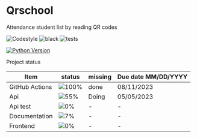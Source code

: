 # Qrschool

Attendance student list by reading QR codes

![Codestyle](https://img.shields.io/badge/code%20style-black-000000.svg)
![black](https://github.com/selobu/qrschool/actions/workflows/black.yml/badge.svg)
![tests](https://github.com/selobu/qrschool/actions/workflows/test.yml/badge.svg)

[![Python Version](https://img.shields.io/badge/python-3.8%20%7C%203.9%20%7C%203.10%20%7C%203.11-blue)](https://www.python.org/downloads/release/python-390/)

Project status

| Item           | status                                | missing | Due date MM/DD/YYYY |
| -------------- | ------------------------------------- | ------- | ------------------- |
| GitHub Actions | ![100%](https://progress-bar.dev/100) | done    | 08/11/2023          |
| Api            | ![55%](https://progress-bar.dev/55)   | Doing   | 05/05/2023          |
| Api test       | ![0%](https://progress-bar.dev/0)     | -       | -                   |
| Documentation  | ![7%](https://progress-bar.dev/7)     | -       | -                   |
| Frontend       | ![0%](https://progress-bar.dev/0)     | -       | -                   |
